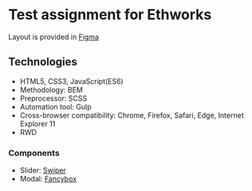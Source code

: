 # Test assignment for Ethworks

Layout is provided in [Figma](https://www.figma.com/file/nauiCBiwYgH09nwHm1mzA0/Zadanie-testowe?node-id=22%3A147)

## Technologies

- HTML5, CSS3, JavaScript(ES6)
- Methodology: BEM
- Preprocessor: SCSS
- Automation tool: Gulp
- Cross-browser compatibility: Chrome, Firefox, Safari, Edge, Internet Explorer 11
- RWD

### Components

- Slider: [Swiper](https://swiperjs.com/demos#default)
- Modal: [Fancybox](https://www.fancyapps.com/fancybox/3/)
